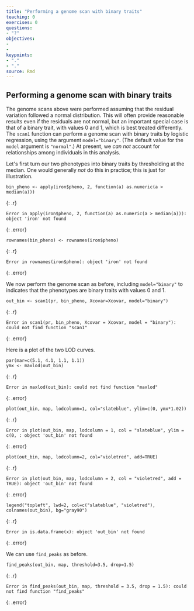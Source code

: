 ```yaml
---
title: "Performing a genome scan with binary traits"
teaching: 0
exercises: 0
questions:
- "?"
objectives:
- 
- 
keypoints:
- "."
- "."
source: Rmd
---
```




## Performing a genome scan with binary traits

The genome scans above were performed assuming that the residual
variation followed a normal distribution. This will often provide
reasonable results even if the residuals are not normal, but an
important special case is that of a binary trait, with values 0 and 1,
which is best treated differently. The `scan1` function can perform a
genome scan with binary traits by logistic regression, using the
argument `model="binary"`. (The default value for the `model` argument
is `"normal"`.) At present, we _can not_ account for relationships
among individuals in this analysis.

Let's first turn our two phenotypes into binary traits by thresholding
at the median. One would generally _not_ do this in practice;
this is just for illustration.


~~~
bin_pheno <- apply(iron$pheno, 2, function(a) as.numeric(a > median(a)))
~~~
{: .r}



~~~
Error in apply(iron$pheno, 2, function(a) as.numeric(a > median(a))): object 'iron' not found
~~~
{: .error}



~~~
rownames(bin_pheno) <- rownames(iron$pheno)
~~~
{: .r}



~~~
Error in rownames(iron$pheno): object 'iron' not found
~~~
{: .error}

We now perform the genome scan as before, including `model="binary"`
to indicates that the phenotypes are binary traits with values 0 and
1.


~~~
out_bin <- scan1(pr, bin_pheno, Xcovar=Xcovar, model="binary")
~~~
{: .r}



~~~
Error in scan1(pr, bin_pheno, Xcovar = Xcovar, model = "binary"): could not find function "scan1"
~~~
{: .error}

Here is a plot of the two LOD curves.


~~~
par(mar=c(5.1, 4.1, 1.1, 1.1))
ymx <- maxlod(out_bin)
~~~
{: .r}



~~~
Error in maxlod(out_bin): could not find function "maxlod"
~~~
{: .error}



~~~
plot(out_bin, map, lodcolumn=1, col="slateblue", ylim=c(0, ymx*1.02))
~~~
{: .r}



~~~
Error in plot(out_bin, map, lodcolumn = 1, col = "slateblue", ylim = c(0, : object 'out_bin' not found
~~~
{: .error}



~~~
plot(out_bin, map, lodcolumn=2, col="violetred", add=TRUE)
~~~
{: .r}



~~~
Error in plot(out_bin, map, lodcolumn = 2, col = "violetred", add = TRUE): object 'out_bin' not found
~~~
{: .error}



~~~
legend("topleft", lwd=2, col=c("slateblue", "violetred"), colnames(out_bin), bg="gray90")
~~~
{: .r}



~~~
Error in is.data.frame(x): object 'out_bin' not found
~~~
{: .error}

We can use `find_peaks` as before.


~~~
find_peaks(out_bin, map, threshold=3.5, drop=1.5)
~~~
{: .r}



~~~
Error in find_peaks(out_bin, map, threshold = 3.5, drop = 1.5): could not find function "find_peaks"
~~~
{: .error}
